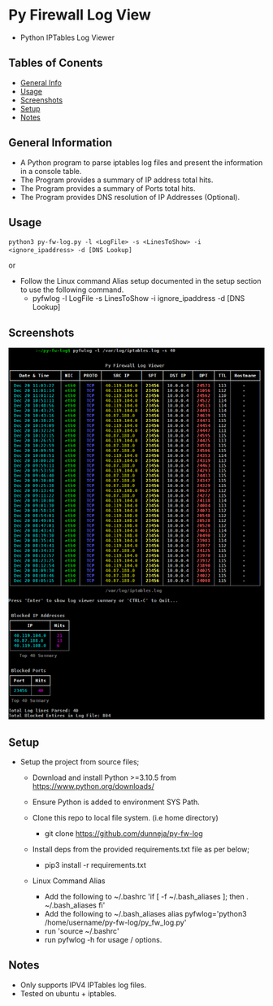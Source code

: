 # Py Firewall Log View
- Python IPTables Log Viewer

## Tables of Conents

* [General Info](#general-information)
* [Usage](#usage)
* [Screenshots](#screenshots)
* [Setup](#setup)
* [Notes](#notes)

## General Information

- A Python program to parse iptables log files and present the information in a console table.
- The Program provides a summary of IP address total hits.
- The Program provides a summary of Ports total hits.
- The Program provides DNS resolution of IP Addresses (Optional).

## Usage
```
python3 py-fw-log.py -l <LogFile> -s <LinesToShow> -i <ignore_ipaddress> -d [DNS Lookup]
```
or

- Follow the Linux command Alias setup documented in the setup section to use the following command.
    - pyfwlog -l LogFile -s LinesToShow -i ignore_ipaddress -d [DNS Lookup]

## Screenshots

![Example screenshot](./img/Screenshot.png)

## Setup

* Setup the project from source files;

    - Download and install Python >=3.10.5 from https://www.python.org/downloads/

    - Ensure Python is added to environment SYS Path.

    - Clone this repo to local file system. (i.e home directory)
        - git clone https://github.com/dunneja/py-fw-log
        
    - Install deps from the provided requirements.txt file as per below;
 
        - pip3 install -r requirements.txt
        
    - Linux Command Alias
        - Add the following to ~/.bashrc 
            'if [ -f ~/.bash_aliases ]; then
            . ~/.bash_aliases
            fi'
        - Add the following to ~/.bash_aliases
          alias pyfwlog='python3 /home/username/py-fw-log/py_fw_log.py'
        - run 'source ~/.bashrc'
        - run pyfwlog -h for usage / options.

## Notes

   - Only supports IPV4 IPTables log files.
   - Tested on ubuntu + iptables. 
